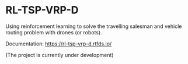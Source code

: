 # RL-TSP-VRP-D
Using reinforcement learning to solve the travelling salesman and vehicle routing problem with drones (or robots).

Documentation: https://rl-tsp-vrp-d.rtfds.io/

(The project is currently under development)
